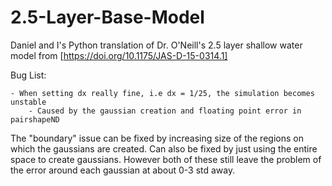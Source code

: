 # 2.5-Layer-Base-Model
Daniel and I's Python translation of Dr. O'Neill's 2.5 layer shallow water model from [https://doi.org/10.1175/JAS-D-15-0314.1]


Bug List:

    - When setting dx really fine, i.e dx = 1/25, the simulation becomes unstable
        - Caused by the gaussian creation and floating point error in pairshapeND


The "boundary" issue can be fixed by increasing size of the regions on which the gaussians are created. 
Can also be fixed by just using the entire space to create gaussians.
However both of these still leave the problem of the error around each gaussian at about 0-3 std away.
